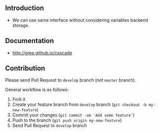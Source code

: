 Introduction
-------------

* We can use same interface without considering variables backend storage.

Documentation
-------------

* http://gree.github.io/cascade

Contribution
------------

Please send Pull Request to `develop` branch (not `master` branch).

General workflow is as follows:

1. Fork it
1. Create your feature branch from `develop` branch (`git checkout -b my-new-feature`)
1. Commit your changes (`git commit -am 'Add some feature'`)
1. Push to the branch (`git push origin my-new-feature`)
1. Send Pull Request to `develop` branch
